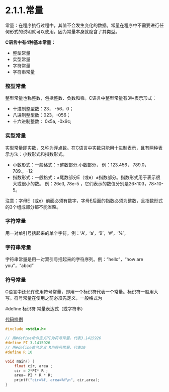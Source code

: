 <crumbs config-path="zh/study/study-c/_config.js"/>

# 2.1.1.常量

常量：在程序执行过程中，其值不会发生变化的数据。常量在程序中不需要进行任何形式的说明就可以使用，因为常量本身就隐含了其类型。

**C语言中有4种基本常量：**

- 整型常量
- 实型常量
- 字符常量
- 字符串常量

### 整型常量

整型常量也称整数，包括整数、负数和零。C语言中整型常量有3种表示形式：

- 十进制整型数：23， -56，0；
- 八进制整型数：023，-056；
- 十六进制整数： 0x5a, -0x9c;

### 实型常量

实型常量即实数，又称为浮点数。在C语言中实数只能用十进制表示，且有两种表示方法：小数形式和指数形式。

- 小数形式：一般格式：±整数部分.小数部分，
    例：123.456， 789.0，789.，-12
- 指数形式：一般格式：±尾数部分E（或e）±指数部分。指数形式用于表示很大或很小的数。
    例：26e3, 78e-5 ，它们表示的数值分别是26×103，78×10-5。

注意：字母E（或e）前面必须有数字，字母E后面的指数必须为整数，且指数形式的3个组成部分都不能省略。

### 字符常量

用一对单引号括起来的单个字符。例：‘A’，‘a’，‘9’，‘#’，‘%’。

### 字符串常量

字符串常量是用一对双引号括起来的字符序列。例：“hello”，“how are you”，“abcd”

### 符号常量

C语言中还允许使用符号常量，即用一个标识符代表一个常量。标识符一般用大写。符号常量在使用之前必须先定义，一般格式为

#define 标识符 常量表达式（或字符串）


[代码样例](/example/study-c/2.basics/2.1.data-type/2.1.1.constant/index.c)

```c
#include <stdio.h>

// 用#define命令定义PI为符号常量，代表3.1415926
#define PI 3.1415926
// 用#define命令定义 R为符号常量，代表10
#define R 10

void main() {
    float cir, area ;
    cir = 2*PI* R ;
    area= PI * R * R;
    printf("cir=%f, area=%f\n", cir,area);
}
```
